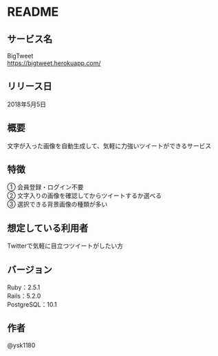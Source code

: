 # README

## サービス名
BigTweet  
https://bigtweet.herokuapp.com/

## リリース日
2018年5月5日

## 概要
文字が入った画像を自動生成して、気軽に力強いツイートができるサービス

## 特徴
① 会員登録・ログイン不要  
② 文字入りの画像を確認してからツイートするか選べる  
③ 選択できる背景画像の種類が多い

## 想定している利用者
Twitterで気軽に目立つツイートがしたい方

## バージョン
Ruby：2.5.1  
Rails：5.2.0  
PostgreSQL：10.1

## 作者
@ysk1180
